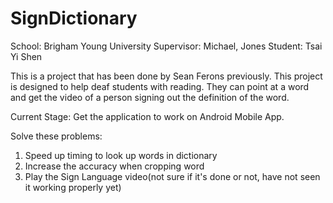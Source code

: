 SignDictionary
==============
School: Brigham Young University
Supervisor: Michael, Jones
Student: Tsai Yi Shen

This is a project that has been done by Sean Ferons previously.
This project is designed to help deaf students with reading. 
They can point at a word and get the video of a person signing out the definition of the word.

Current Stage: Get the application to work on Android Mobile App.

Solve these problems:
1. Speed up timing to look up words in dictionary
2. Increase the accuracy when cropping word 
3. Play the Sign Language video(not sure if it's done or not, have not seen it working properly yet)
